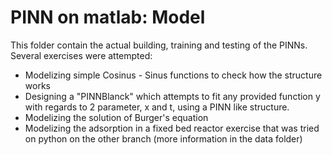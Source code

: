 # PINN on matlab: Model

This folder contain the actual building, training and testing of the PINNs. Several exercises were attempted:
- Modelizing simple Cosinus - Sinus functions to check how the structure works
- Designing a "PINNBlanck" which attempts to fit any provided function y with regards to 2 parameter, x and t, using a PINN like structure.
- Modelizing the solution of Burger's equation
- Modelizing the adsorption in a fixed bed reactor exercise that was tried on python on the other branch (more information in the data folder)
